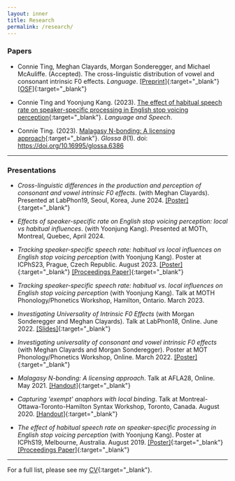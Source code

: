 ```yaml
---
layout: inner
title: Research
permalink: /research/
---
```


### Papers

- Connie Ting, Meghan Clayards, Morgan Sonderegger, and Michael McAuliffe. (Accepted). The cross-linguistic distribution of vowel and consonant intrinsic F0 effects. _Language_. [[Preprint]](https://osf.io/preprints/psyarxiv/64nhs){:target="_blank"} [[OSF]](https://osf.io/ehs6d/){:target="_blank"}

- Connie Ting and Yoonjung Kang. (2023). [The effect of habitual speech rate on speaker-specific processing in English stop voicing perception](https://journals.sagepub.com/doi/10.1177/00238309231188078){:target="_blank"}. _Language and Speech_.

- Connie Ting. (2023). [Malagasy N-bonding: A licensing approach](https://www.glossa-journal.org/article/id/6386/){:target="_blank"}. _Glossa 8_(1). doi: https://doi.org/10.16995/glossa.6386

***

### Presentations  

- *Cross-linguistic differences in the production and perception of consonant and vowel intrinsic F0 effects*. (with Meghan Clayards). Presented at LabPhon19, Seoul, Korea, June 2024. [[Poster]](LabPhon19_Poster.pdf){:target="_blank"}

- *Effects of speaker-specific rate on English stop voicing perception: local vs habitual influences*. (with Yoonjung Kang). Presented at MOTh, Montreal, Quebec, April 2024.

- *Tracking speaker-specific speech rate: habitual vs local influences on English stop voicing perception* (with Yoonjung Kang). Poster at ICPhS23, Prague, Czech Republic. August 2023. [[Poster]](ICPhS23_Eng_SpeechRate.pdf){:target="_blank"} [[Proceedings Paper]](ICPhS23.pdf){:target="_blank"}

- *Tracking speaker-specific speech rate: habitual vs. local influences on English stop voicing perception* (with Yoonjung Kang). Talk at MOTH Phonology/Phonetics Workshop, Hamilton, Ontario. March 2023.

- *Investigating Universality of Intrinsic F0 Effects* (with Morgan Sonderegger and Meghan Clayards). Talk at LabPhon18, Online. June 2022. [[Slides]](LabPhon_IF0.pdf){:target="_blank"}

- *Investigating universality of consonant and vowel intrinsic F0 effects* (with Meghan Clayards and Morgan Sonderegger). Poster at MOT Phonology/Phonetics Workshop, Online. March 2022. [[Poster]](MOT_Universal_IF0.pdf){:target="_blank"}

- *Malagasy N-bonding: A licensing approach*. Talk at AFLA28, Online. May 2021.  [[Handout]](AFLA_handout.pdf){:target="_blank"}

- *Capturing 'exempt' anaphors with local binding*. Talk at Montreal-Ottawa-Toronto-Hamilton Syntax Workshop, Toronto, Canada. August 2020. [[Handout]](MOTH2020_handout.pdf){:target="_blank"}

- *The effect of habitual speech rate on speaker-specific processing in English stop voicing perception* (with Yoonjung Kang). Poster at ICPhS19, Melbourne, Australia. August 2019. [[Poster]](ICPhS19_poster.pdf){:target="_blank"} [[Proceedings Paper]](ICPhS19_VOT.pdf){:target="_blank"}

***

For a full list, please see my [CV](https://connieting.github.io/cv/){:target="_blank"}.
